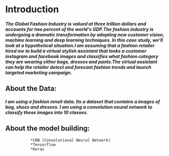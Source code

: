 # Introduction
##### The Global Fashion Industry is valued at three trillion dollars and accounts for two percent of the world's GDP.The fashion industry is undergoing a dramatic transformation by adopting new customer vision, machine learning and deep learning techniques. In this case study, we'll look at a hypothetical situation.I am assuming that a fashion retailer hired me to build a virtual stylish assistant that looks a customer instagram and facebook images and classifies what fashion category they are wearing either bags, dresses and pants.The virtual assistant can help the retailer detect and forecast fashion trends and launch targeted marketing campaign.

## About the Data:

##### I am using a fashion mnsit data. Its a dataset that contains a images of bag, shoes and dresses. I am using a convolution neural network to classify these images into 10 classes.

## About the model building:
               
               *CNN (Convolutional Neural Network)
               *Tensorflow
               *Keras
               


```python

```
